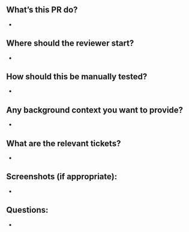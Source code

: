 ## What’s this PR do?
- 
## Where should the reviewer start?
- 
## How should this be manually tested?
- 
## Any background context you want to provide?
- 
## What are the relevant tickets?
- 
## Screenshots (if appropriate):
- 
## Questions:
- 